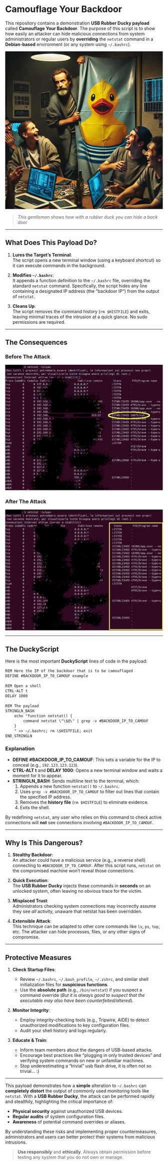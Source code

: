 # Camouflage Your Backdoor

This repository contains a demonstration **USB Rubber Ducky payload** called **Camouflage Your Backdoor**. The purpose of this script is to show how easily an attacker can hide malicious connections from system administrators or regular users by **overriding** the `netstat` command in a **Debian-based** environment (or any system using `~/.bashrc`).  

![](https://github.com/aleff-github/Deposito/blob/main/Camouflage%20your%20backdoor/front.png?raw=true)
> *This gentleman shows how with a rubber duck you can hide a back door*

---

## What Does This Payload Do?

1. **Lures the Target’s Terminal**:  
   The script opens a new terminal window (using a keyboard shortcut) so it can execute commands in the background.

2. **Modifies `~/.bashrc`**:  
   It appends a function definition to the `~/.bashrc` file, overriding the standard `netstat` command. Specifically, the script hides any line containing a designated IP address (the “backdoor IP”) from the output of `netstat`.  

3. **Cleans Up**:  
   The script removes the command history (`rm $HISTFILE`) and exits, leaving minimal traces of the intrusion at a quick glance. No sudo permissions are required.

---

## The Consequences

### Before The Attack

![](https://github.com/aleff-github/Deposito/blob/main/Camouflage%20your%20backdoor/1.png?raw=true)

### After The Attack

![](https://github.com/aleff-github/Deposito/blob/main/Camouflage%20your%20backdoor/2.png?raw=true)

---

## The DuckyScript

Here is the most important **DuckyScript** lines of code in the payload:

```text
REM Here the IP of the backdoor that is to be camouflaged
DEFINE #BACKDOOR_IP_TO_CAMOUF example

REM Open a shell
CTRL-ALT t
DELAY 1000

REM The payload
STRINGLN_BASH
    echo "function netstat() {
        command netstat \"\$@\" | grep -v #BACKDOOR_IP_TO_CAMOUF
    }
    " >> ~/.bashrc; rm \$HISTFILE; exit
END_STRINGLN
```

### Explanation

- **DEFINE #BACKDOOR_IP_TO_CAMOUF**: This sets a variable for the IP to conceal (e.g., `192.123.123.123`).  
- **CTRL-ALT t** and **DELAY 1000**: Opens a new terminal window and waits a moment for it to appear.  
- **STRINGLN_BASH**: Sends multiline text to the terminal, which:
  1. Appends a new function `netstat()` to `~/.bashrc`.
  2. Uses `grep -v #BACKDOOR_IP_TO_CAMOUF` to filter out lines that contain the specified IP address.
  3. Removes the **history file** (`rm $HISTFILE`) to eliminate evidence.
  4. Exits the shell.  

By redefining `netstat`, any user who relies on this command to check active connections will **not** see connections involving `#BACKDOOR_IP_TO_CAMOUF`.

---

## Why Is This Dangerous?

1. **Stealthy Backdoor**:  
   An attacker could have a malicious service (e.g., a reverse shell) connecting to `#BACKDOOR_IP_TO_CAMOUF`. After this script runs, `netstat` on the compromised machine won’t reveal those connections.

2. **Quick Execution**:  
   The **USB Rubber Ducky** injects these commands in **seconds** on an unlocked system, often leaving no obvious trace for the victim.

3. **Misplaced Trust**:  
   Administrators checking system connections may incorrectly assume they see *all* activity, unaware that netstat has been overridden.

4. **Extensible Attack**:  
   This technique can be adapted to other core commands like `ls`, `ps`, `top`, etc. The attacker can hide processes, files, or any other signs of compromise.

---

## Protective Measures

1. **Check Startup Files**:  
   - Review `~/.bashrc`, `~/.bash_profile`, `~/.zshrc`, and similar shell initialization files for **suspicious functions**.  
   - Use the **absolute path** (e.g., `/bin/netstat`) if you suspect a command override (*But it is always good to suspect that the executable may also have been counterfeited/altered*).

2. **Monitor Integrity**:  
   - Employ integrity-checking tools (e.g., Tripwire, AIDE) to detect unauthorized modifications to key configuration files.  
   - Audit your shell history and logs regularly.

3. **Educate & Train**:  
   - Inform team members about the dangers of USB-based attacks.  
   - Encourage best practices like “plugging in only trusted devices” and verifying system commands on new or unfamiliar machines.
   - Stop underestimating a “trivial” usb flash drive, it is often not so trivial... :)

---

This payload demonstrates how a **simple** alteration to `~/.bashrc` can **completely distort** the output of commonly used monitoring tools like `netstat`. With a **USB Rubber Ducky**, the attack can be performed rapidly and stealthily, highlighting the critical importance of:

- **Physical security** against unauthorized USB devices.  
- **Regular audits** of system configuration files.  
- **Awareness** of potential command overrides or aliases.

By understanding these risks and implementing proper countermeasures, administrators and users can better protect their systems from malicious intrusions.

> **Use responsibly** and **ethically**. Always obtain permission before testing any system that you do not own or manage.
